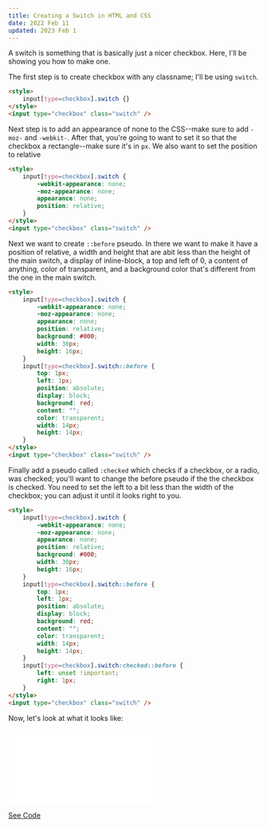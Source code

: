 ```yaml
---
title: Creating a Switch in HTML and CSS
date: 2022 Feb 11
updated: 2023 Feb 1
---
```

A switch is something that is basically just a nicer checkbox. Here, I'll be showing you how to make one.

The first step is to create checkbox with any classname; I'll be using `switch`.

```html
<style>
    input[type=checkbox].switch {}
</style>
<input type="checkbox" class="switch" />
```

Next step is to add an appearance of none to the CSS--make sure to add `-moz-` and `-webkit-`. After that, you're going to want to set it so that the checkbox a rectangle--make sure it's in `px`. We also want to set the position to relative
```html
<style>
    input[type=checkbox].switch {
        -webkit-appearance: none;
        -moz-appearance: none;
        appearance: none;
        position: relative;
    }
</style>
<input type="checkbox" class="switch" />
```

Next we want to create `::before` pseudo. In there we want to make it have a position of relative, a width and height that are abit less than the height of the main switch, a display of inline-block, a top and left of 0, a content of anything, color of transparent, and a background color that's different from the one in the main switch.

```html
<style>
    input[type=checkbox].switch {
        -webkit-appearance: none;
        -moz-appearance: none;
        appearance: none;
        position: relative;
        background: #000;
        width: 30px;
        height: 16px;
    }
    input[type=checkbox].switch::before {
        top: 1px;
        left: 1px;
        position: absolute;
        display: block;
        background: red;
        content: "";
        color: transparent;
        width: 14px;
        height: 14px;
    }
</style>
<input type="checkbox" class="switch" />
```

Finally add a pseudo called `:checked` which checks if a checkbox, or a radio, was checked; you'll want to change the before pseudo if the the checkbox is checked. You need to set the left to a bit less than the width of the checkbox; you can adjust it until it looks right to you.

```html
<style>
    input[type=checkbox].switch {
        -webkit-appearance: none;
        -moz-appearance: none;
        appearance: none;
        position: relative;
        background: #000;
        width: 30px;
        height: 16px;
    }
    input[type=checkbox].switch::before {
        top: 1px;
        left: 1px;
        position: absolute;
        display: block;
        background: red;
        content: "";
        color: transparent;
        width: 14px;
        height: 14px;
    }
    input[type=checkbox].switch:checked::before {
        left: unset !important;
        right: 1px;
    }
</style>
<input type="checkbox" class="switch" />
```

Now, let's look at what it looks like:

<iframe style="background:#fff;border:none" src="/blog-files/switch-final.html"></iframe>

[See Code](/blog-files/switch-final.txt)
